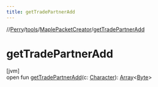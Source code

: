 ```yaml
---
title: getTradePartnerAdd
---
```

//[Perry](../../../index.html)/[tools](../index.html)/[MaplePacketCreator](index.html)/[getTradePartnerAdd](get-trade-partner-add.html)



# getTradePartnerAdd



[jvm]\
open fun [getTradePartnerAdd](get-trade-partner-add.html)(c: [Character](../../client/-character/index.html)): [Array](https://kotlinlang.org/api/latest/jvm/stdlib/kotlin/-array/index.html)&lt;[Byte](https://kotlinlang.org/api/latest/jvm/stdlib/kotlin/-byte/index.html)&gt;




